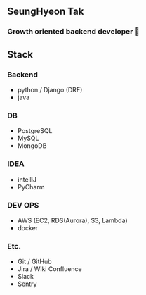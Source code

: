 ## SeungHyeon Tak

### Growth oriented backend developer 👋

## Stack

### Backend

- python / Django (DRF)
- java

### DB

- PostgreSQL
- MySQL
- MongoDB

### IDEA

- intelliJ
- PyCharm

### DEV OPS

- AWS (EC2, RDS(Aurora), S3, Lambda)
- docker

### Etc.
- Git / GitHub
- Jira / Wiki Confluence
- Slack
- Sentry


